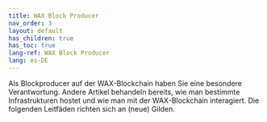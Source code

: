 ```yaml
---
title: WAX Block Producer
nav_order: 3
layout: default
has_children: true
has_toc: true
lang-ref: WAX Block Producer
lang: es-DE
---
```

Als Blockproducer auf der WAX-Blockchain haben Sie eine besondere Verantwortung. Andere Artikel behandeln bereits, wie man bestimmte Infrastrukturen hostet und wie man mit der WAX-Blockchain interagiert.
Die folgenden Leitfäden richten sich an (neue) Gilden.